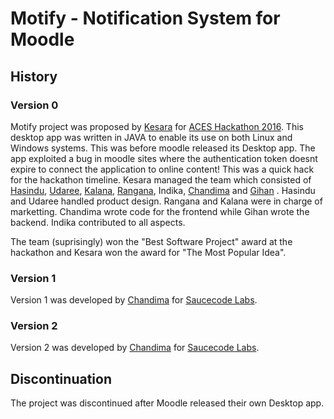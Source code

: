 # Motify - Notification System for Moodle

## History

### Version 0

Motify project was proposed by [Kesara](https://lk.linkedin.com/in/66kesara99) for [ACES Hackathon 2016](http://aces.ce.pdn.ac.lk/hackathon2016/). This desktop app was written in JAVA to enable its use on both Linux and Windows systems. This was before moodle released its Desktop app.
The app exploited a bug in moodle sites where the authentication token doesnt expire to connect the application to online content! This was a quick hack for the hackathon timeline.
Kesara managed the team which consisted of  [Hasindu](https://lk.linkedin.com/in/hasindu-ramanayaka-08a882bb), [Udaree](https://lk.linkedin.com/in/udaree-kanewala-aa0b92123), [Kalana](https://plus.google.com/110004068371184705486), [Rangana](https://lk.linkedin.com/in/rangana-de-silva-038012a3), Indika, [Chandima](http://teambitecode.com/people/chandima) and [Gihan](http://gihan.me) . Hasindu and Udaree handled product design. Rangana and Kalana were in charge of marketting. Chandima wrote code for the frontend while Gihan wrote the backend. Indika contributed to all aspects.

The team (suprisingly) won the "Best Software Project" award at the hackathon and Kesara won the award for "The Most Popular Idea".

### Version 1

Version 1 was developed by [Chandima](http://teambitecode.com/people/chandima) for [Saucecode Labs](https://sausecode.com).

### Version 2

Version 2 was developed by [Chandima](http://teambitecode.com/people/chandima) for [Saucecode Labs](https://sausecode.com).

## Discontinuation

The project was discontinued after Moodle released their own Desktop app.

